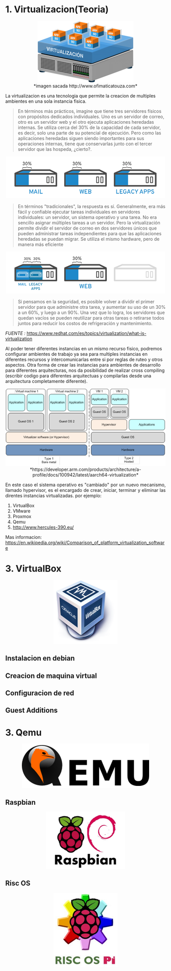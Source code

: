 # 1. Virtualizacion(Teoria)

<p align="center">
<img src="imagenes/virtualizacion/virtualizacion.png"><br>
*imagen sacada http://www.ofimaticatouza.com*
</p>

La virtualizacion es una tecnologia que permite la creacion de multiples ambientes en una sola instancia fisica.

>En términos más prácticos, imagine que tiene tres servidores físicos con propósitos dedicados individuales. Uno es un servidor de correo, otro es un servidor web y el otro ejecuta aplicaciones heredadas internas.   Se utiliza cerca del 30% de la capacidad de cada servidor, es decir, solo una parte de su potencial de ejecución. Pero como las aplicaciones heredadas siguen siendo importantes para sus operaciones internas, tiene que conservarlas junto con el tercer servidor que las hospeda, ¿cierto?.

<p align="center">
<img src="imagenes/virtualizacion/REDHAT1.png">
</p>

>En términos "tradicionales", la respuesta es sí. Generalmente, era más fácil y confiable ejecutar tareas individuales en servidores individuales: un servidor, un sistema operativo y una tarea. No era sencillo asignar múltiples tareas a un servidor. Pero la virtualización permite dividir el servidor de correo en dos servidores únicos que pueden administrar tareas independientes para que las aplicaciones heredadas se puedan migrar. Se utiliza el mismo hardware, pero de manera más eficiente

<p align="center">
<img src="imagenes/virtualizacion/REDHAT2.png">
</p>

> Si pensamos en la seguridad, es posible volver a dividir el primer servidor para que administre otra tarea, y aumentar su uso de un 30% a un 60%, y luego a un 90%. Una vez que lo logra, los servidores que quedan vacíos se pueden reutilizar para otras tareas o retirarse todos juntos para reducir los costos de refrigeración y mantenimiento.

*FUENTE :* https://www.redhat.com/es/topics/virtualization/what-is-virtualization

<p aling="justify">
Al poder tener diferentes instancias en un mismo recurso fisico, podremos configurar ambientes de trabajo ya sea para multiples instancias en diferentes recursos y intercomunicarlas entre si por reglas de ruteo y otros aspectos. Otra forma de crear las instancias para ambientes de desarrollo para diferentes arquitecturas, nos da posibilidad de realizar cross compiling (escribir codigo para diferentes arquitectuas y compilarlas desde una arquitectura completamente diferente).
</p>

<p align="center">
<img src="imagenes/virtualizacion/hypervisor.png"><br>
*https://developer.arm.com/products/architecture/a-profile/docs/100942/latest/aarch64-virtualization*
</p>


<p align="justify">
En este caso el sistema operativo es "cambiado" por un nuevo mecanismo, llamado hypervisor, es el encargado de crear, iniciar, terminar y eliminar las direntes instancias virtualizadas. por ejemplo:
</p>

1. VirtualBox
2. VMware
3. Proxmox
4. Qemu
5. http://www.hercules-390.eu/

Mas informacion: https://en.wikipedia.org/wiki/Comparison_of_platform_virtualization_software

# 3. VirtualBox

<p align="center">
<img src="imagenes/virtualizacion/Virtualbox_logo.png" width="200">
</p>

## Instalacion en debian

## Creacion de maquina virtual

## Configuracion de red

## Guest Additions

# 3. Qemu

<p align="center">
<img src="imagenes/virtualizacion/qemu.jpg" width="400">
</p>

## Raspbian

<p align="center">
<img src="imagenes/virtualizacion/raspbian.jpg" width="250">
</p>

## Risc OS

<p align="center">
<img src="imagenes/virtualizacion/riscos.jpg" width="200">
</p>
